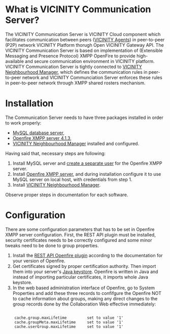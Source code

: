 # What is VICINITY Communication Server?
The VICINITY Communication Server is VICINITY Cloud component which facilitates communication between peers ([VICINITY Agents](https://github.com/vicinityh2020/vicinity-agent)) in peer-to-peer (P2P) network VICINITY Platform thorugh Open VICINITY Gateway API. The VICINITY Communication Server is based on implementation of (Extensible Messaging and Presence Protocol) XMPP OpenFire to provide high-available and secure communication environment in VICINITY platform. VICINITY Communication Server is tightly connected to [VICINITY Neighbourhood Manager](https://github.com/vicinityh2020/vicinity-neighbourhood-manager), which defines the communication rules in peer-to-peer network and VICINITY Communciation Server enforces these rules in peer-to-peer network through XMPP shared rosters mechanism.


# Installation

The Communication Server needs to have three packages installed in order to work properly:

* [MySQL database server](https://dev.mysql.com/doc/relnotes/mysql/5.5/en/news-5-5-59.html),
* [Openfire XMPP server 4.1.3](https://www.igniterealtime.org/projects/openfire/index.jsp),
* [VICINITY Neighbourhood Manager](https://github.com/vicinityh2020/vicinity-neighbourhood-manager) installed and configured.

Having said that, necessary steps are following:

1. Install MySQL server and [create a separate user](http://download.igniterealtime.org/openfire/docs/latest/documentation/database.html) for the Openfire XMPP server.
2. Install [Openfire XMPP server](http://download.igniterealtime.org/openfire/docs/latest/documentation/install-guide.html), and during installation configure it to use MySQL server on local host, with credentials from step 1.
3. Install [VICINITY Neighbourhood Manager](https://github.com/vicinityh2020/vicinity-neighbourhood-manager).

Observe proper steps in documentation for each software.

# Configuration

There are some configuration parameters that has to be set in Openfire XMPP server configuration. First, the REST API plugin must be installed, security certificates needs to be correctly configured and some minor tweaks need to be done to group properties.

1.	Install the [REST API Openfire plugin](https://www.igniterealtime.org/projects/openfire/plugins/restapi/readme.html) according to the documentation for your version of Openfire.
2.	Get certificates signed by proper certification authority. Then import them into your server's [Java keystore](https://docs.oracle.com/javase/tutorial/security/toolfilex/rstep1.html). Openfire is written in Java and instead of importing particular certificates, it imports whole Java keystore.
3.	In the web based administration interface of Openfire, go to System Properties and add these three records to confifgure the Openfire NOT to cache information about groups, making any direct changes to the group records done by the Collaboration Web effective immediately:


```

	cache.group.maxLifetime         set to value '1' 
	cache.groupMeta.maxLifetime     set to value '1' 
	cache.userGroup.maxLifetime     set to value '1' 

```

